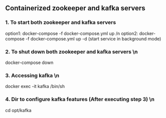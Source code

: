 ## Containerized zookeeper and kafka servers

### 1. To start both zookeeper and kafka servers
option1: docker-compose -f docker-compose.yml up /n
option2: docker-compose -f docker-compose.yml up -d (start service in background mode)

### 2. To shut down both zookeeper and kafka servers \n
docker-compose down

### 3. Accessing kafka \n
docker exec -it kafka /bin/sh

### 4. Dir to configure kafka features (After executing step 3) \n
cd opt/kafka
